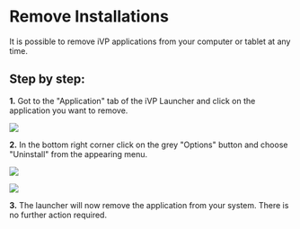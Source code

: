 # Remove Installations

It is possible to remove iVP applications from your computer or tablet at any time.

## Step by step:

**1.** Got to the "Application" tab of the iVP Launcher and click on the application you want to remove.

![](../../.gitbook/assets/launcher_applications.jpg)

**2.** In the bottom right corner click on the grey "Options" button and choose "Uninstall" from the appearing menu.

![](../../.gitbook/assets/launcher_application_options.jpg)

![](../../.gitbook/assets/launcher_application_options_menu_uninstall.jpg)

**3.** The launcher will now remove the application from your system. There is no further action required.
